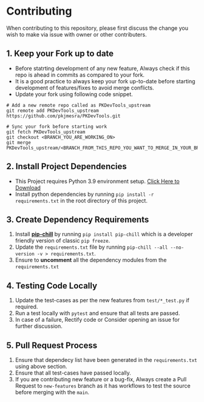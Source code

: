 # Contributing

When contributing to this repository, please first discuss the change you wish to make via issue with owner or other contributers.

## 1. Keep your Fork up to date
* Before statrting development of any new feature, Always check if this repo is ahead in commits as compared to your fork.
* It is a good practice to always keep your fork up-to-date before starting development of features/fixes to avoid merge conflicts.
* Update your fork using following code snippet.
```
# Add a new remote repo called as PKDevTools_upstream
git remote add PKDevTools_upstream https://github.com/pkjmesra/PKDevTools.git

# Sync your fork before starting work
git fetch PKDevTools_upstream
git checkout <BRANCH_YOU_ARE_WORKING_ON>
git merge PKDevTools_upstream/<BRANCH_FROM_THIS_REPO_YOU_WANT_TO_MERGE_IN_YOUR_BRANCH>
```


## 2. Install Project Dependencies

* This Project requires Python 3.9 environment setup. [Click Here to Download](https://www.python.org/downloads/)
* Install python dependencies by running `pip install -r requirements.txt` in the root directory of this project.

## 3. Create Dependency Requirements

1. Install [**pip-chill**](https://pypi.org/project/pip-chill/) by running `pip install pip-chill` which is a developer friendly version of classic `pip freeze`.
2. Update the `requirements.txt` file by running `pip-chill --all --no-version -v > requirements.txt`.
3. Ensure to **uncomment** all the dependency modules from the `requirements.txt`

## 4. Testing Code Locally

1. Update the test-cases as per the new features from `test/*_test.py` if required.
2. Run a test locally with `pytest` and ensure that all tests are passed.
3. In case of a failure, Rectify code or Consider opening an issue for further discussion.

## 5. Pull Request Process

1. Ensure that dependecy list have been generated in the `requirements.txt` using above section.
2. Ensure that all test-cases have passed locally.
1. If you are contributing new feature or a bug-fix, Always create a Pull Request to `new-features` branch as it has workflows to test the source before merging with the `main`.